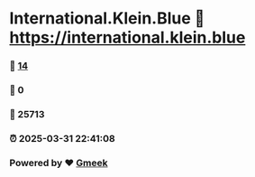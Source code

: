 # International.Klein.Blue :link: https://international.klein.blue 
### :page_facing_up: [14](https://international.klein.blue/tag.html) 
### :speech_balloon: 0 
### :hibiscus: 25713 
### :alarm_clock: 2025-03-31 22:41:08 
### Powered by :heart: [Gmeek](https://github.com/Meekdai/Gmeek)
